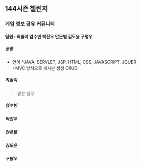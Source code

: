 ## 144시즌 챌린저
### 게임 정보 공유 커뮤니티

#### 팀원 : 최솔이 엄수빈 박진우 안은별 김도윤 구명우
  
##### 공통
* 언어
  *JAVA, SERVLET, JSP, HTML, CSS, JAVASCRIPT, JQUER    
  +MVC 방식으로 게시판 생성 CRUD

##### 최솔이
> 맡은 업무

##### 엄수빈


##### 박진우

##### 안은별

##### 김도윤

##### 구명우
